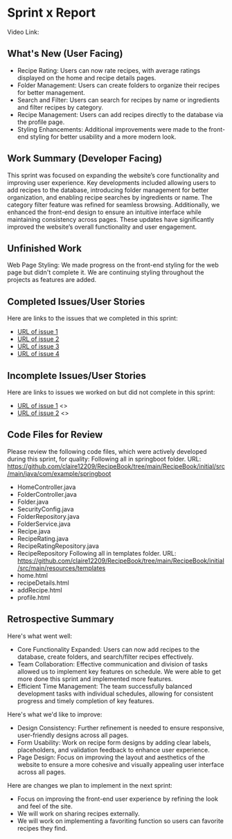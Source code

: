 # Sprint x Report 
Video Link: 
## What's New (User Facing)
 * Recipe Rating: Users can now rate recipes, with average ratings displayed on the home and recipe details pages.
 * Folder Management: Users can create folders to organize their recipes for better management.
 * Search and Filter: Users can search for recipes by name or ingredients and filter recipes by category.
 * Recipe Management: Users can add recipes directly to the database via the profile page.
 * Styling Enhancements: Additional improvements were made to the front-end styling for better usability and a more modern look.

## Work Summary (Developer Facing)
This sprint was focused on expanding the website’s core functionality and improving user experience. Key developments included allowing users to add recipes to the database, introducing folder management for better organization, and enabling recipe searches by ingredients or name. The category filter feature was refined for seamless browsing. Additionally, we enhanced the front-end design to ensure an intuitive interface while maintaining consistency across pages. These updates have significantly improved the website’s overall functionality and user engagement.

## Unfinished Work
Web Page Styling: We made progress on the front-end styling for the web page but didn't complete it. We are continuing styling throughout the projects as features are added.

## Completed Issues/User Stories
Here are links to the issues that we completed in this sprint:

 * [URL of issue 1](https://github.com/claire12209/RecipeBook/issues/13)
 * [URL of issue 2](https://github.com/claire12209/RecipeBook/issues/4)
 * [URL of issue 3](https://github.com/claire12209/RecipeBook/issues/5)
 * [URL of issue 4](https://github.com/claire12209/RecipeBook/issues/2)
 
 ## Incomplete Issues/User Stories
 Here are links to issues we worked on but did not complete in this sprint:
 
 * [URL of issue 1](https://github.com/claire12209/RecipeBook/issues/11) <<Continue to work on it as new features are added.>>
 * [URL of issue 2](https://github.com/claire12209/RecipeBook/issues/7) <<Worked on it as an extra feature after completing the features we wanted to get done this sprint becuase we had time.>>

## Code Files for Review
Please review the following code files, which were actively developed during this sprint, for quality:
Following all in springboot folder. URL: https://github.com/claire12209/RecipeBook/tree/main/RecipeBook/initial/src/main/java/com/example/springboot
 * HomeController.java
 * FolderController.java
 * Folder.java
 * SecurityConfig.java
 * FolderRepository.java
 * FolderService.java
 * Recipe.java
 * RecipeRating.java
 * RecipeRatingRepository.java
 * RecipeRepository
 Following all in templates folder. URL: https://github.com/claire12209/RecipeBook/tree/main/RecipeBook/initial/src/main/resources/templates
 * home.html
 * recipeDetails.html
 * addRecipe.html
 * profile.html
 
## Retrospective Summary
Here's what went well:
  * Core Functionality Expanded: Users can now add recipes to the database, create folders, and search/filter recipes effectively.
  * Team Collaboration: Effective communication and division of tasks allowed us to implement key features on schedule. We were able to get more done this sprint and implemented more features.
  * Efficient Time Management: The team successfully balanced development tasks with individual schedules, allowing for consistent progress and timely completion of key features.
 
Here's what we'd like to improve:
   * Design Consistency: Further refinement is needed to ensure responsive, user-friendly designs across all pages.
   * Form Usability: Work on recipe form designs by adding clear labels, placeholders, and validation feedback to enhance user experience.
   * Page Design: Focus on improving the layout and aesthetics of the website to ensure a more cohesive and visually appealing user interface across all pages.
  
Here are changes we plan to implement in the next sprint:
   * Focus on improving the front-end user experience by refining the look and feel of the site.
   * We will work on sharing recipes externally.
   * We will work on implementing a favoriting function so users can favorite recipes they find.